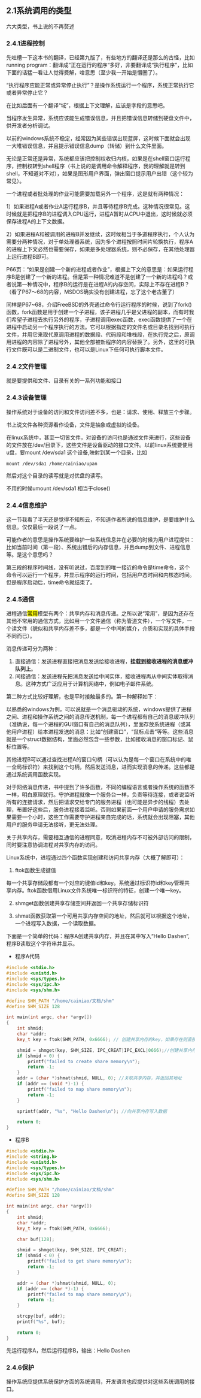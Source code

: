## 2.1系统调用的类型

六大类型，书上说的不再赘述

### 2.4.1进程控制

先吐槽一下这本书的翻译，已经第九版了，有些地方的翻译还是那么的古怪，比如running program：翻译成”正在运行的程序“多好，非要翻译成“执行程序”，比如下面的话猛一看让人觉得费解，啥意思（至少我一开始是懵圈了）。

“执行程序应能正常或异常停止执行”？是操作系统运行一个程序，系统正常执行它或者异常停止它？

在比如后面有一个翻译“域”，根据上下文理解，应该是字段的意思吧。

当程序发生异常，系统应该能生成错误信息，并且把错误信息转储到硬盘文件中，供开发者分析调试。

以前的windows系统不稳定，经常因为某些错误出现蓝屏，这时候下面就会出现一大堆错误信息，并且提示错误信息dump（转储）到什么文件里面。

无论是正常还是异常，系统都应该把控制权收归内核，如果是在shell窗口运行程序，控制权转到shell程序（书上说的是调用命令解释程序，我的理解就是转到shell，不知道对不对），如果是图形用户界面，弹出窗口提示用户出错（这个较为常见）。

一个进程或者批处理的作业可能需要加载另外一个程序，这是就有两种情况：

1）如果进程A或者作业A运行程序B，并且等待程序B完成。这种情况很常见。这时候就是把程序B的进程调入CPU运行，进程A暂时从CPU中退出，这时候就必须保存进程A的上下文数据。

2）如果进程A和被调用的进程B并发继续，这时候相当于多道程序执行，个人认为需要分两种情况，对于单处理器系统，因为多个进程按照时间片轮换执行，程序A的进程上下文必然也需要保存，如果是多处理器系统，则不必保存，在其他处理器上运行进程B即可。

P66页：“如果是创建一个新的进程或者作业”，根据上下文的意思是：如果运行程序B是创建了一个新的进程。但是第一种情况难道不是创建了一个新的进程吗？或者说第一种情况中，程序B的运行是在进程A的内存空间，实际上不存在进程B？（看了P67～68的内容，MSDOS确实没有创建进程，忘了这个老古董了）

同样是P67~68，介绍FreeBSD的外壳通过命令行运行程序的时候，说到了fork()函数，fork函数是用于创建一个子进程，该子进程几乎是父进程的副本，而有时我们希望子进程去执行另外的程序，子进程调用exec函数，exec函数提供了一个在进程中启动另一个程序执行的方法。它可以根据指定的文件名或目录名找到可执行文件，并用它来取代原调用进程的数据段、代码段和堆栈段，在执行完之后，原调用进程的内容除了进程号外，其他全部被新程序的内容替换了。另外，这里的可执行文件既可以是二进制文件，也可以是Linux下任何可执行脚本文件。

### 2.4.2文件管理

就是要提供和文件、目录有关的一系列功能和接口

### 2.4.3设备管理

操作系统对于设备的访问和文件访问差不多，也是：请求、使用、释放三个步骤。

书上说文件各种资源看作设备，文件是抽象或虚拟的设备。

在linux系统中，甚至一切皆文件，对设备的访问也是通过文件来进行，这些设备的文件放在/dev/目录下，这些文件是设备驱动的接口文件。以前linux系统要使用u盘，要mount /dev/sda1 这个设备,映射到某一个目录，比如

```
mount /dev/sda1 /home/cainiao/upan
```

然后对这个目录的读写就是对优盘的读写。

不用的时候umount /dev/sda1  相当于close()

### 2.4.4信息维护

这一节我看了半天还是觉得不知所云，不知道作者所说的信息维护，是要维护什么信息。仅仅最后一段说了一点。

可能作者的意思是操作系统要维护一些系统信息并在必要的时候为用户进程提供：比如当前时间（第一段）、系统出错后的内存信息，并且dump到文件、进程信息等。是这个意思吗？

第三段的程序时间线，没有听说过，百度到的唯一接近的命令是time命令，这个命令可以运行一个程序，并显示程序的运行时间，包括用户态时间和内核态时间。但是程序启动后，time命令就结束了。

### 2.4.5通信

进程通信<mark>常用</mark>模型有两个：共享内存和消息传递。之所以说“常用”，是因为还存在其他不常用的通信方式，比如用一个文件通信（称为管道文件），一个写文件，一个读文件（貌似和共享内存差不多，都是一个中间的媒介，介质和实现的具体手段不同而已）。

消息传递可分为两种：

1. 直接通信：发送进程直接把消息发送给接收进程，**挂载到接收进程的消息缓冲队列上**。
2. 间接通信：发送进程先把消息发送给中间实体，接收进程再从中间实体取得消息。这种方式广泛应用于计算机网络中，例如电子邮件系统。

第二种方式比较好理解，也是平时接触最多的。第一种解释如下：

以熟悉的windows为例，可以说就是一个消息驱动的系统，windows提供了进程之间、进程和操作系统之间的消息传送机制，每一个进程都有自己的消息缓冲队列（准确说，每一个进程的GUI窗口有自己的消息队列），里面存放系统进程（或其他用户进程）给本进程发送的消息：比如“创建窗口”，“鼠标点击”等等。这些消息就是一个struct数据结构，里面必然包含一些参数，比如接收消息的窗口标记、鼠标位置等。

其他进程B可以通过查找进程A的窗口句柄（可以认为是每一个窗口在系统中的唯一全局标识符）来找到这个句柄，然后发送消息，进而实现消息的传递。这些都是通过系统调用函数实现。

对于网络消息传递，书中提到了许多函数，不同的编程语言或者操作系统的函数不一样，明白原理就行。守护进程就像一个服务台一样，负责等待连接，或者说监听所有的连接请求，然后把请求交给专门的服务进程（也可能是异步的线程）去处理，布置好这些后，服务进程接着监听。否则如果前面一个用户申请的服务需求如果需要一个小时，这些工作需要守护进程亲自完成的话，系统就会出现阻塞，其他用户的服务申请无法接听，更无法处理。

关于共享内存，需要相互通信的进程同意，取消进程内存不可被外部访问的限制，同时要注意协调进程对共享内存的访问。

Linux系统中，进程通过四个函数实现创建和访问共享内存（大概了解即可）：

1. ftok函数生成键值

每一个共享存储段都有一个对应的键值id和key。系统通过标识符id和key管理共享内存。ftok函数借用Linux文件系统唯一标识符的特征，创建一个唯一key。

2. shmget函数创建共享存储空间并返回一个共享存储标识符

3. shmat函数获取第一个可用共享内存空间的地址，然后就可以根据这个地址，一个进程写入数据，一个读取数据。

下面是一个简单的代码：程序A创建共享内存，并且在其中写入“Hello Dashen”,程序B读取这个字符串并显示。

* 程序A代码

```cpp
#include <stdio.h>
#include <unistd.h>
#include <sys/types.h>
#include <sys/ipc.h>
#include <sys/shm.h>

#define SHM_PATH "/home/cainiao/文档/shm"
#define SHM_SIZE 128

int main(int argc, char *argv[])
{
    int shmid;
    char *addr;
    key_t key = ftok(SHM_PATH, 0x6666); // 创建共享内存的key，如果存在则直接返回key

    shmid = shmget(key, SHM_SIZE, IPC_CREAT|IPC_EXCL|0666);//创建共享内存，并且返回其标识符，第三个参数是标志，如果不存在则创建
    if (shmid < 0) {
        printf("failed to create share memory\n");
        return -1;
    }
    addr = (char *)shmat(shmid, NULL, 0); //关联共享内存，并返回其地址
    if (addr == (void *)-1) {
        printf("failed to map share memory\n");
        return -1;
    }

    sprintf(addr, "%s", "Hello Dashen\n"); //向共享内存写入数据

    return 0;
}
```

* 程序B

```cpp
#include <stdio.h>
#include <string.h>
#include <unistd.h>
#include <sys/types.h>
#include <sys/ipc.h>
#include <sys/shm.h>

#define SHM_PATH "/home/cainiao/文档/shm"
#define SHM_SIZE 128

int main(int argc, char *argv[])
{
    int shmid;
    char *addr;
    key_t key = ftok(SHM_PATH, 0x6666);

    char buf[128];

    shmid = shmget(key, SHM_SIZE, IPC_CREAT);
    if (shmid < 0) {
        printf("failed to get share memory\n");
        return -1;
    }

    addr = (char *)shmat(shmid, NULL, 0);
    if (addr == (char *)-1) {
        printf("failed to map share memory\n");
        return -1;
    }

    strcpy(buf, addr);
    printf("%s", buf);

    return 0;
}
```

先运行程序A，然后运行程序B，输出：Hello Dashen

### 2.4.6保护

操作系统应提供系统保护方面的系统调用，开发语言也应提供对这些系统调用的接口。
